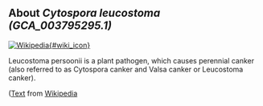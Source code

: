 
About *Cytospora leucostoma (GCA\_003795295.1)* 
--------------------------------------------------------------

[![Wikipedia](/img/wikipedia_logo_v2_en.png){#wiki_icon}](https://en.wikipedia.org/wiki/Leucostoma_persoonii)

Leucostoma persoonii is a plant pathogen, which causes perennial canker (also
referred to as Cytospora canker and Valsa canker or Leucostoma canker).

([Text](https://en.wikipedia.org/wiki/Leucostoma_persoonii) from [Wikipedia](http://en.wikipedia.org/) 

